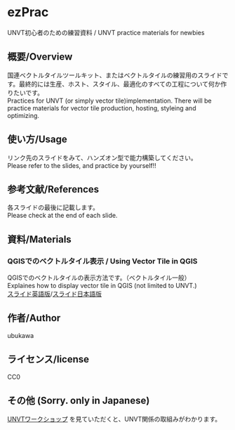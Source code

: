 # ezPrac
UNVT初心者のための練習資料 / UNVT practice materials for newbies  

## 概要/Overview
国連ベクトルタイルツールキット、またはベクトルタイルの練習用のスライドです。最終的には生産、ホスト、スタイル、最適化のすべての工程について何か作りたいです。  
Practices for UNVT (or simply vector tile)implementation. There will be practice materials for vector tile production, hosting, styleing and optimizing.

## 使い方/Usage
リンク先のスライドをみて、ハンズオン型で能力構築してください。  
Please refer to the slides, and practice by yourself!!

## 参考文献/References
各スライドの最後に記載します。  
Please check at the end of each slide.

## 資料/Materials

### QGISでのベクトルタイル表示 / Using Vector Tile in QGIS
QGISでのベクトルタイルの表示方法です。（ベクトルタイル一般）  
Explaines how to display vector tile in QGIS (not limited to UNVT.)  
[スライド英語版](https://speakerdeck.com/ubukawa/2021-05-20-vector-tile-in-qgis-in-english)/[スライド日本語版](https://speakerdeck.com/ubukawa/2021-05-20-vector-tile-in-qgis-in-japanese)

## 作者/Author
ubukawa

## ライセンス/license
CC0

## その他 (Sorry. only in Japanese)
[UNVTワークショップ](https://github.com/unvt/512) を見ていただくと、UNVT関係の取組みがわかります。

